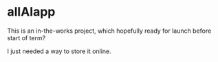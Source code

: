 # allAIapp

This is an in-the-works project, which hopefully ready for launch before start of term?

I just needed a way to store it online.
